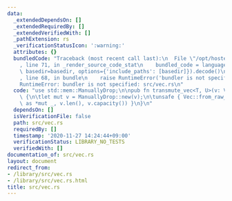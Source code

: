 ```yaml
---
data:
  _extendedDependsOn: []
  _extendedRequiredBy: []
  _extendedVerifiedWith: []
  _pathExtension: rs
  _verificationStatusIcon: ':warning:'
  attributes: {}
  bundledCode: "Traceback (most recent call last):\n  File \"/opt/hostedtoolcache/Python/3.9.1/x64/lib/python3.9/site-packages/onlinejudge_verify/documentation/build.py\"\
    , line 71, in _render_source_code_stat\n    bundled_code = language.bundle(stat.path,\
    \ basedir=basedir, options={'include_paths': [basedir]}).decode()\n  File \"/opt/hostedtoolcache/Python/3.9.1/x64/lib/python3.9/site-packages/onlinejudge_verify/languages/user_defined.py\"\
    , line 68, in bundle\n    raise RuntimeError('bundler is not specified: {}'.format(path.as_posix()))\n\
    RuntimeError: bundler is not specified: src/vec.rs\n"
  code: "use std::mem::ManuallyDrop;\n\npub fn transmute_vec<T, U>(v: Vec<T>) -> Vec<U>\
    \ {\n\tlet mut v = ManuallyDrop::new(v);\n\tunsafe { Vec::from_raw_parts(v.as_mut_ptr()\
    \ as *mut _, v.len(), v.capacity()) }\n}\n"
  dependsOn: []
  isVerificationFile: false
  path: src/vec.rs
  requiredBy: []
  timestamp: '2020-11-27 14:24:44+09:00'
  verificationStatus: LIBRARY_NO_TESTS
  verifiedWith: []
documentation_of: src/vec.rs
layout: document
redirect_from:
- /library/src/vec.rs
- /library/src/vec.rs.html
title: src/vec.rs
---
```

